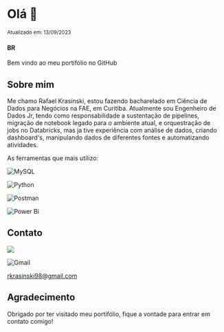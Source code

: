 # Olá 👋
<sub>Atualizado em: 13/09/2023</sub>
#### BR

Bem vindo ao meu portifólio no GitHub




## Sobre mim 

Me chamo Rafael Krasinski, estou fazendo bacharelado em Ciência de Dados para Negócios na FAE, em Curitiba.
Atualmente sou Engenheiro de Dados Jr, tendo como responsabilidade a sustentação de pipelines, migração de notebook legado para o ambiente atual, e orquestração de jobs no Databricks, mas ja tive experiência com análise de dados, criando dashboard's, manipulando dados de diferentes fontes e automatizando atividades.

As ferramentas que mais utilizo:

![MySQL](https://img.shields.io/badge/mysql-%2300f.svg?style=for-the-badge&logo=mysql&logoColor=white)

![Python](https://img.shields.io/badge/python-3670A0?style=for-the-badge&logo=python&logoColor=ffdd54)

![Postman](https://img.shields.io/badge/Postman-FF6C37?style=for-the-badge&logo=postman&logoColor=white)

![Power Bi](https://img.shields.io/badge/power_bi-F2C811?style=for-the-badge&logo=powerbi&logoColor=black)

## Contato

<a href="https://www.linkedin.com/in/rafael-krasinski-19492a138/" target="blank"><img align="center" src="https://img.shields.io/badge/linkedin-%230077B5.svg?style=for-the-badge&logo=linkedin&logoColor=white"  /></a>

![Gmail](https://img.shields.io/badge/Gmail-D14836?style=for-the-badge&logo=gmail&logoColor=white)


rkrasinski98@gmail.com

## Agradecimento

Obrigado por ter visitado meu portifólio, fique a vontade para entrar em contato comigo!
